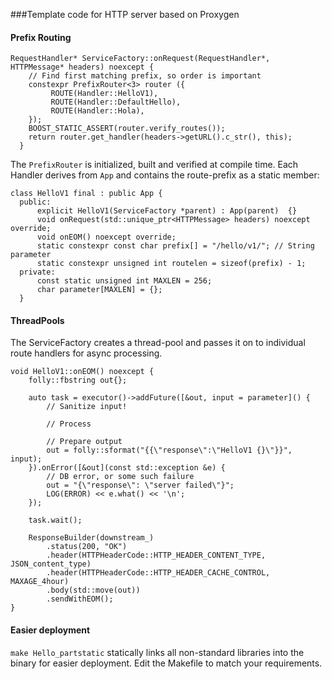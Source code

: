 ###Template code for HTTP server based on Proxygen

#### Prefix Routing

     
	
	RequestHandler* ServiceFactory::onRequest(RequestHandler*, HTTPMessage* headers) noexcept {
	    // Find first matching prefix, so order is important
	    constexpr PrefixRouter<3> router ({
	         ROUTE(Handler::HelloV1),
	         ROUTE(Handler::DefaultHello),
	         ROUTE(Handler::Hola),
	    });
	    BOOST_STATIC_ASSERT(router.verify_routes()); 
	    return router.get_handler(headers->getURL().c_str(), this);
	  }
	

 The `PrefixRouter` is initialized, built and verified at compile time. Each Handler derives from `App` and contains the route-prefix as a static member:

	class HelloV1 final : public App {
	  public:
	      explicit HelloV1(ServiceFactory *parent) : App(parent)  {}
	      void onRequest(std::unique_ptr<HTTPMessage> headers) noexcept override;
	      void onEOM() noexcept override;
	      static constexpr const char prefix[] = "/hello/v1/"; // String parameter
	      static constexpr unsigned int routelen = sizeof(prefix) - 1;
	  private:
	      const static unsigned int MAXLEN = 256;
	      char parameter[MAXLEN] = {};
	  }


#### ThreadPools

The ServiceFactory creates a thread-pool and passes it on to individual route handlers for async processing.

	void HelloV1::onEOM() noexcept {
	    folly::fbstring out{};
	
	    auto task = executor()->addFuture([&out, input = parameter]() {
	        // Sanitize input!
	
	        // Process
	
	        // Prepare output
	        out = folly::sformat("{{\"response\":\"HelloV1 {}\"}}", input);
	    }).onError([&out](const std::exception &e) {
	        // DB error, or some such failure
	        out = "{\"response\": \"server failed\"}";
	        LOG(ERROR) << e.what() << '\n';
	    });
	
	    task.wait();
	
	    ResponseBuilder(downstream_)
	        .status(200, "OK")
	        .header(HTTPHeaderCode::HTTP_HEADER_CONTENT_TYPE, JSON_content_type)
	        .header(HTTPHeaderCode::HTTP_HEADER_CACHE_CONTROL, MAXAGE_4hour)
	        .body(std::move(out))
	        .sendWithEOM();
	}
	

#### Easier deployment

`make Hello_partstatic` statically links all non-standard libraries into the binary for easier deployment. Edit the Makefile to match your requirements.

